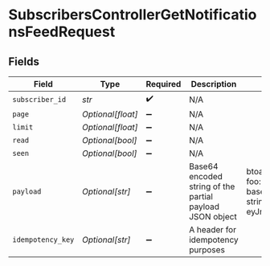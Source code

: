 # SubscribersControllerGetNotificationsFeedRequest


## Fields

| Field                                                                                     | Type                                                                                      | Required                                                                                  | Description                                                                               | Example                                                                                   |
| ----------------------------------------------------------------------------------------- | ----------------------------------------------------------------------------------------- | ----------------------------------------------------------------------------------------- | ----------------------------------------------------------------------------------------- | ----------------------------------------------------------------------------------------- |
| `subscriber_id`                                                                           | *str*                                                                                     | :heavy_check_mark:                                                                        | N/A                                                                                       |                                                                                           |
| `page`                                                                                    | *Optional[float]*                                                                         | :heavy_minus_sign:                                                                        | N/A                                                                                       |                                                                                           |
| `limit`                                                                                   | *Optional[float]*                                                                         | :heavy_minus_sign:                                                                        | N/A                                                                                       |                                                                                           |
| `read`                                                                                    | *Optional[bool]*                                                                          | :heavy_minus_sign:                                                                        | N/A                                                                                       |                                                                                           |
| `seen`                                                                                    | *Optional[bool]*                                                                          | :heavy_minus_sign:                                                                        | N/A                                                                                       |                                                                                           |
| `payload`                                                                                 | *Optional[str]*                                                                           | :heavy_minus_sign:                                                                        | Base64 encoded string of the partial payload JSON object                                  | btoa(JSON.stringify({ foo: 123 })) results in base64 encoded string like eyJmb28iOjEyM30= |
| `idempotency_key`                                                                         | *Optional[str]*                                                                           | :heavy_minus_sign:                                                                        | A header for idempotency purposes                                                         |                                                                                           |